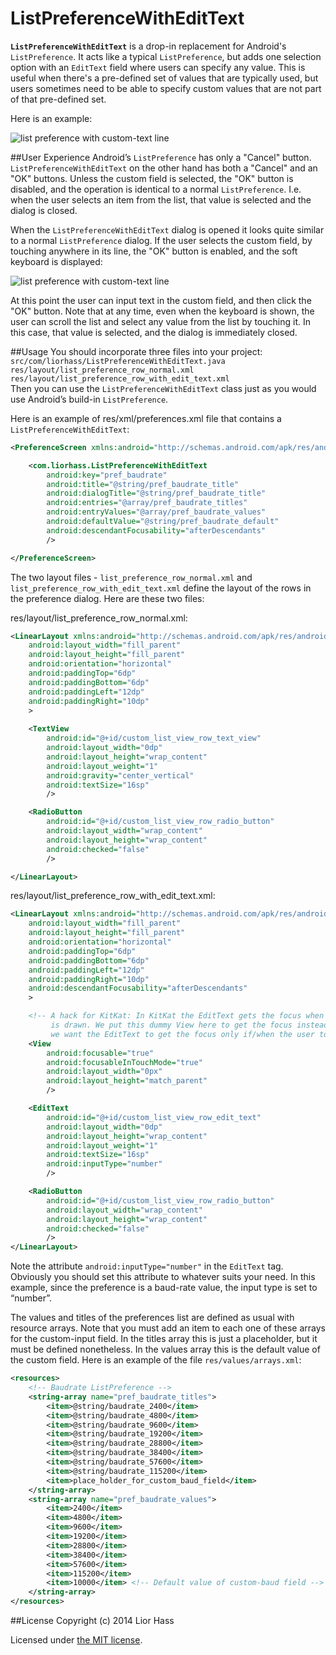ListPreferenceWithEditText
==========================

**`ListPreferenceWithEditText`** is a drop-in replacement for Android's `ListPreference`. It acts like a typical `ListPreference`, but adds one selection option with an `EditText` field where users can specify any value. This is useful when there's a pre-defined set of values that are typically used, but users sometimes need to be able to specify custom values that are not part of that pre-defined set.

Here is an example:

![list preference with custom-text line](screen-1.png)


##User Experience
Android’s `ListPreference` has only a "Cancel" button. `ListPreferenceWithEditText` on the other hand has both a "Cancel" and an "OK" buttons. Unless the custom field is selected, the "OK" button is disabled, and the operation is identical to a normal `ListPreference`. I.e. when the user selects an item from the list, that value is selected and the dialog is closed.

When the `ListPreferenceWithEditText` dialog is opened it looks quite similar to a normal `ListPreference` dialog. If the user selects the custom field, by touching anywhere in its line, the "OK" button is enabled, and the soft keyboard is displayed:

![list preference with custom-text line](screen-2.png)

At this point the user can input text in the custom field, and then click the "OK" button. Note that at any time, even when the keyboard is shown, the user can scroll the list and select any value from the list by touching it. In this case, that value is selected, and the dialog is immediately closed.

##Usage
You should incorporate three files into your project:    
`src/com/liorhass/ListPreferenceWithEditText.java`    
`res/layout/list_preference_row_normal.xml`     
`res/layout/list_preference_row_with_edit_text.xml`    
Then you can use the `ListPreferenceWithEditText` class just as you would use Android’s build-in `ListPreference`.

Here is an example of res/xml/preferences.xml file that contains a `ListPreferenceWithEditText`:

```xml
<PreferenceScreen xmlns:android="http://schemas.android.com/apk/res/android">

    <com.liorhass.ListPreferenceWithEditText
        android:key="pref_baudrate"
        android:title="@string/pref_baudrate_title"
        android:dialogTitle="@string/pref_baudrate_title"
        android:entries="@array/pref_baudrate_titles"
        android:entryValues="@array/pref_baudrate_values"
        android:defaultValue="@string/pref_baudrate_default"
        android:descendantFocusability="afterDescendants"
        />

</PreferenceScreen>
```

The two layout files - `list_preference_row_normal.xml` and `list_preference_row_with_edit_text.xml` define the layout of the rows in the preference dialog. Here are these two files:

res/layout/list_preference_row_normal.xml:

```xml
<LinearLayout xmlns:android="http://schemas.android.com/apk/res/android"
    android:layout_width="fill_parent"
    android:layout_height="fill_parent"
    android:orientation="horizontal"
    android:paddingTop="6dp"
    android:paddingBottom="6dp"
    android:paddingLeft="12dp"
    android:paddingRight="10dp"
    >
    
    <TextView
        android:id="@+id/custom_list_view_row_text_view"
        android:layout_width="0dp"
        android:layout_height="wrap_content"
        android:layout_weight="1"
        android:gravity="center_vertical"
        android:textSize="16sp"
        />

    <RadioButton
        android:id="@+id/custom_list_view_row_radio_button"
        android:layout_width="wrap_content"
        android:layout_height="wrap_content"
        android:checked="false"
        />

</LinearLayout>
```

res/layout/list_preference_row_with_edit_text.xml:

```xml
<LinearLayout xmlns:android="http://schemas.android.com/apk/res/android"
    android:layout_width="fill_parent"
    android:layout_height="fill_parent"
    android:orientation="horizontal"
    android:paddingTop="6dp"
    android:paddingBottom="6dp"
    android:paddingLeft="12dp"
    android:paddingRight="10dp"
    android:descendantFocusability="afterDescendants"
    >

    <!-- A hack for KitKat: In KitKat the EditText gets the focus when the dialog
         is drawn. We put this dummy View here to get the focus instead, because
         we want the EditText to get the focus only if/when the user touches it. -->
    <View
        android:focusable="true"
        android:focusableInTouchMode="true"
        android:layout_width="0px"
        android:layout_height="match_parent"
        />

    <EditText
        android:id="@+id/custom_list_view_row_edit_text"
        android:layout_width="0dp"
        android:layout_height="wrap_content"
        android:layout_weight="1"
        android:textSize="16sp"
        android:inputType="number"
        />

    <RadioButton
        android:id="@+id/custom_list_view_row_radio_button"
        android:layout_width="wrap_content"
        android:layout_height="wrap_content"
        android:checked="false"
        />
</LinearLayout>
```

Note the attribute `android:inputType="number"` in the `EditText` tag. Obviously you should set this attribute to whatever suits your need. In this example, since the preference is a baud-rate value, the input type is set to “number”.

The values and titles of the preferences list are defined as usual with resource arrays. Note that you must add an item to each one of these arrays for the custom-input field. In the titles array this is just a placeholder, but it must be defined nonetheless. In the values array this is the default value of the custom field.
Here is an example of the file `res/values/arrays.xml`:
```xml
<resources>
    <!-- Baudrate ListPreference -->
    <string-array name="pref_baudrate_titles">
        <item>@string/baudrate_2400</item>
        <item>@string/baudrate_4800</item>
        <item>@string/baudrate_9600</item>
        <item>@string/baudrate_19200</item>
        <item>@string/baudrate_28800</item>
        <item>@string/baudrate_38400</item>
        <item>@string/baudrate_57600</item>
        <item>@string/baudrate_115200</item>
        <item>place_holder_for_custom_baud_field</item>
    </string-array>
    <string-array name="pref_baudrate_values">
        <item>2400</item>
        <item>4800</item>
        <item>9600</item>
        <item>19200</item>
        <item>28800</item>
        <item>38400</item>
        <item>57600</item>
        <item>115200</item>
        <item>10000</item> <!-- Default value of custom-baud field -->
    </string-array>
</resources>
```


##License
Copyright (c) 2014 Lior Hass

Licensed under [the MIT license](LICENSE).


